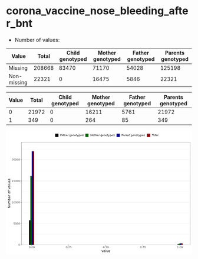 # corona_vaccine_nose_bleeding_after_bnt
- Number of values:

| Value | Total | Child genotyped | Mother genotyped | Father genotyped | Parents genotyped |
| ----- | ----- | --------------- | ---------------- | ---------------- |---------------- |
| Missing | 208668 | 83470 | 71170 | 54028 | 125198 |
| Non-missing | 22321 | 0 | 16475 | 5846 | 22321 |

| Value | Total | Child genotyped | Mother genotyped | Father genotyped | Parents genotyped |
| ----- | ----- | --------------- | ---------------- | ---------------- |---------------- |
| 0 | 21972 | 0 | 16211 | 5761 | 21972 |
| 1 | 349 | 0 | 264 | 85 | 349 |



![](corona_vaccine_nose_bleeding_after_bnt_n.png)



